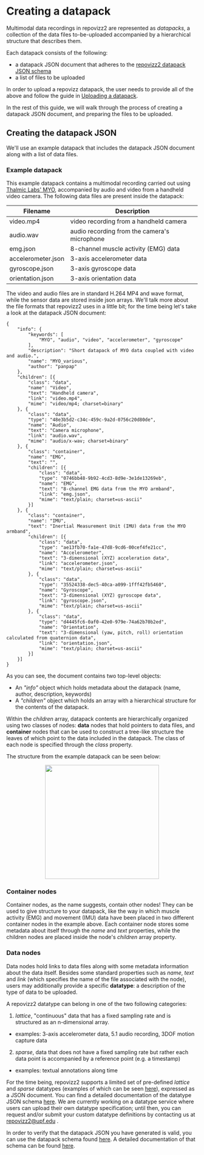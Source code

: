 # Creating a datapack

Multimodal data recordings in repovizz2 are represented as *datapacks*, a collection of the data files to-be-uploaded accompanied by a hierarchical structure that describes them.

Each datapack consists of the following:

* a datapack JSON document that adheres to the [repovizz2 datapack JSON schema](https://raw.githubusercontent.com/repovizz/repovizz2doc/master/datapack_schema.json)
* a list of files to be uploaded

In order to upload a repovizz datapack, the user needs to provide all of the above and follow the guide in [Uploading a datapack](https://github.com/chaosct/repovizz2doc/blob/master/Upload.ipynb).

In the rest of this guide, we will walk through the process of creating a datapack JSON document, and preparing the files to be uploaded.

## Creating the datapack JSON

We'll use an example datapack that includes the datapack JSON document along with a list of data files.

### Example datapack

This example datapack contains a multimodal recording carried out using [Thalmic Labs' MYO](https://www.myo.com/), accompanied by audio and video from a handheld video camera. The following data files are present inside the datapack:

<center>

Filename | Description
---------|------------
video.mp4 | video recording from a handheld camera
audio.wav | audio recording from the camera's microphone
emg.json | 8-channel muscle activity (EMG) data 
accelerometer.json | 3-axis accelerometer data
gyroscope.json | 3-axis gyroscope data 
orientation.json | 3-axis orientation data

</center>

The video and audio files are in standard H.264 MP4 and wave format, while the sensor data are stored inside json arrays. We'll talk more about the file formats that repovizz2 uses in a little bit; for the time being let's take a look at the datapack JSON document:

	{
		"info": {
			"keywords": [
				"MYO", "audio", "video", "accelerometer", "gyroscope"
			],
			"description": "Short datapack of MYO data coupled with video and audio.",
			"name": "MYO_various",
			"author": "panpap"
		},
		"children": [{
			"class": "data",
			"name": "Video",
			"text": "Handheld camera",
			"link": "video.mp4",
			"mime": "video/mp4; charset=binary"
		}, {
			"class": "data",
			"type": "48e3b5d2-c34c-459c-9a2d-0756c20d80de",
			"name": "Audio",
			"text": "Camera microphone",
			"link": "audio.wav",
			"mime": "audio/x-wav; charset=binary"
		}, {
			"class": "container",
			"name": "EMG",
			"text": "",
			"children": [{
				"class": "data",
				"type": "0746bb48-9b92-4cd3-8d9e-3e1de13269eb",
				"name": "EMG",
				"text": "8-channel EMG data from the MYO armband",
				"link": "emg.json",
				"mime": "text/plain; charset=us-ascii"
			}]
		}, {
			"class": "container",
			"name": "IMU",
			"text": "Inertial Measurement Unit (IMU) data from the MYO armband",
			"children": [{
				"class": "data",
				"type": "ae13fb70-fa1e-47d8-9cd6-00cef4fe21cc",
				"name": "Accelerometer",
				"text": "3-dimensional (XYZ) acceleration data",
				"link": "accelerometer.json",
				"mime": "text/plain; charset=us-ascii"
			}, {
				"class": "data",
				"type": "35524338-dec5-40ca-a099-1fff42fb5460",
				"name": "Gyroscope",
				"text": "3-dimensional (XYZ) gyroscope data",
				"link": "gyroscope.json",
				"mime": "text/plain; charset=us-ascii"
			}, {
				"class": "data",
				"type": "d4445fc6-0af0-42e0-979e-74a62b70b2ed",
				"name": "Orientation",
				"text": "3-dimensional (yaw, pitch, roll) orientation calculated from quaternion data",
				"link": "orientation.json",
				"mime": "text/plain; charset=us-ascii"
			}]
		}]
	}

As you can see, the document contains two top-level objects:

* An *"info"* object which holds metadata about the datapack (name, author, description, keywords)
* A *"children"* object which holds an array with a hierarchical structure for the contents of the datapack.

Within the *children* array, datapack contents are hierarchically organized using two classes of nodes: **data** nodes that hold pointers to data files, and **container** nodes that can be used to construct a tree-like structure the leaves of which point to the data included in the datapack. The class of each node is specified through the *class* property.

The structure from the example datapack can be seen below:
<center><img src="https://dl.dropboxusercontent.com/u/8191579/repovizz2_example_datapack_graph.png" width="300"></center>

### Container nodes
Container nodes, as the name suggests, contain other nodes! They can be used to give structure to your datapack, like the way in which muscle activity (EMG) and movement (IMU) data have been placed in two different container nodes in the example above. Each container node stores some metadata about itself through the *name* and *text* properties, while the children nodes are placed inside the node's *children* array property.

### Data nodes
Data nodes hold links to data files along with some metadata information about the data itself. Besides some standard properties such as *name*, *text* and *link* (which specifies the name of the file associated with the node), users may additionally provide a specific **datatype**: a description of the type of data to be uploaded.

A repovizz2 datatype can belong in one of the two following categories:

1. *lattice*, "continuous" data that has a fixed sampling rate and is structured as an n-dimensional array.
  * examples: 3-axis accelerometer data, 5.1 audio recording, 3DOF motion capture data
2. *sparse*, data that does not have a fixed sampling rate but rather each data point is accompanied by a reference point (e.g. a timestamp)
  * examples: textual annotations along time

For the time being, repovizz2 supports a limited set of pre-defined *lattice* and *sparse* datatypes (examples of which can be seen [here](https://github.com/slowmountain/repovizz2doc/tree/master/example_datatypes)), expressed as a JSON document. You can find a detailed documentation of the datatype JSON schema [here](http://lbovet.github.io/docson/index.html#https://raw.githubusercontent.com/slowmountain/repovizz2doc/master/datatype_schema.json). We are currently working on a datatype service where users can upload their own datatype specification; until then, you can request and/or submit your custom datatype definitions by contacting us at <a href='m&#97;i&#108;&#116;&#111;&#58;re&#112;o&#118;i%7Az%3&#50;&#64;u&#112;&#102;&#46;e%&#54;4&#37;75'>&#114;&#101;povizz&#50;&#64;&#117;&#112;f&#46;&#101;du</a> .

In order to verify that the datapack JSON you have generated is valid, you can use the datapack schema found [here](https://raw.githubusercontent.com/repovizz/repovizz2doc/master/datapack_schema.json). A detailed documentation of that schema can be found [here](http://lbovet.github.io/docson/index.html#https://raw.githubusercontent.com/slowmountain/repovizz2doc/master/datatype_schema.json).
